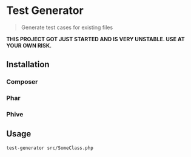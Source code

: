 # Test Generator

> Generate test cases for existing files

**THIS PROJECT GOT JUST STARTED AND IS VERY UNSTABLE. USE AT YOUR OWN RISK.**

## Installation

### Composer

### Phar


### Phive

## Usage

```bash
test-generator src/SomeClass.php
```

